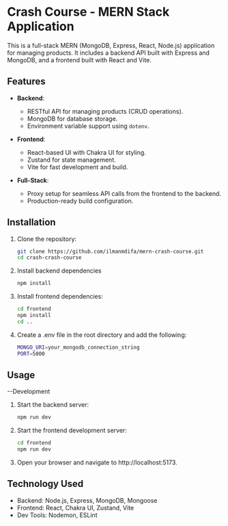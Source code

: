 # Crash Course - MERN Stack Application

This is a full-stack MERN (MongoDB, Express, React, Node.js) application for managing products. It includes a backend API built with Express and MongoDB, and a frontend built with React and Vite.

## Features

- **Backend**:
  - RESTful API for managing products (CRUD operations).
  - MongoDB for database storage.
  - Environment variable support using `dotenv`.

- **Frontend**:
  - React-based UI with Chakra UI for styling.
  - Zustand for state management.
  - Vite for fast development and build.

- **Full-Stack**:
  - Proxy setup for seamless API calls from the frontend to the backend.
  - Production-ready build configuration.

## Installation

1. Clone the repository:
   ```bash
   git clone https://github.com/ilmanmdifa/mern-crash-course.git
   cd crash-crash-course

2. Install backend dependencies
   ```bash 
   npm install

3. Install frontend dependencies:
   ```bash
   cd frontend
   npm install
   cd ..

4. Create a .env file in the root directory and add the following:
   ```bash
   MONGO_URI=your_mongodb_connection_string
   PORT=5000

## Usage
--Development

1. Start the backend server:
   ```bash
   npm run dev

3. Start the frontend development server:
   ```bash
   cd frontend
   npm run dev
   
5. Open your browser and navigate to http://localhost:5173.

## Technology Used
- Backend: Node.js, Express, MongoDB, Mongoose
- Frontend: React, Chakra UI, Zustand, Vite
- Dev Tools: Nodemon, ESLint
